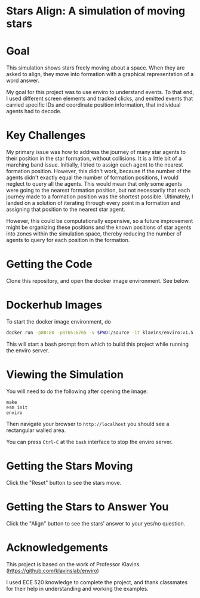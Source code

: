 Stars Align: A simulation of moving stars
===

Goal
===
This simulation shows stars freely moving about a space. When they are asked to align, they move into formation with a graphical representation of a word answer.

My goal for this project was to use enviro to understand events. To that end, I used different screen elements and tracked clicks, and emitted events that carried specific IDs and coordinate position information, that individual agents had to decode.

Key Challenges
===
My primary issue was how to address the journey of many star agents to their position in the star formation, without collisions. It is a little bit of a marching band issue. Initially, I tried to assign each agent to the nearest formation position. However, this didn't work, because if the number of the agents didn't exactly equal the number of formation positions, I would neglect to query all the agents. This would mean that only some agents were going to the nearest formation position, but not necessarily that each journey made to a formation position was the shortest possible. Ultimately, I landed on a solution of iterating through every point in a formation and assigning that position to the nearest star agent.

However, this could be computationally expensive, so a future improvement might be organizing these positions and the known positions of star agents into zones within the simulation space, thereby reducing the number of agents to query for each position in the formation.


Getting the Code
===
Clone this repository, and open the docker image environment. See below.

Dockerhub Images
===

To start the docker image environment, do
```bash
docker run -p80:80 -p8765:8765 -v $PWD:/source -it klavins/enviro:v1.5 bash
```
This will start a bash prompt from which to build this project while running the enviro server.

Viewing the Simulation
===
You will need to do the following after opening the image:
```
make
esm init
enviro
```

Then navigate your browser to `http://localhost` you should see a rectangular walled area. 

You can press `Ctrl-C` at the `bash` interface to stop the enviro server. 

Getting the Stars Moving
===

Click the "Reset" button to see the stars move.

Getting the Stars to Answer You
===
Click the "Align" button to see the stars' answer to your yes/no question.

Acknowledgements
===
This project is based on the work of Professor Klavins. (https://github.com/klavinslab/enviro) 

I used ECE 520 knowledge to complete the project, and thank classmates for their help in understanding and working the examples. 